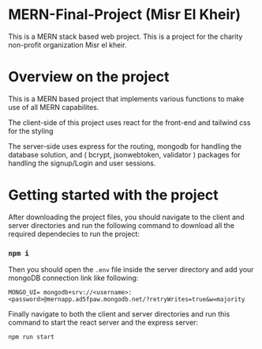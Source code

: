 # MERN-Final-Project (Misr El Kheir)
This is a MERN stack based web project. This is a project for the charity non-profit organization Misr el kheir.

# Overview on the project

This is a MERN based project that implements various functions to make use of all MERN capabilites.

The client-side of this project uses react for the front-end and tailwind css for the styling

The server-side uses express for the routing, mongodb for handling the database solution, and ( bcrypt, jsonwebtoken, validator ) packages for handling the signup/Login and user sessions.


# Getting started with the project

After downloading the project files, you should navigate to the client and server directories and run the following command to download all the required dependecies to run the project:

### `npm i`


Then you should open the `.env` file inside the server directory and add your mongoDB connection link like following:

 `MONGO_UI= mongodb+srv://<username>:<password>@mernapp.ad5fpaw.mongodb.net/?retryWrites=true&w=majority`
 
Finally navigate to both the client and server directories and run this command to start the react server and the express server:

`npm run start`
